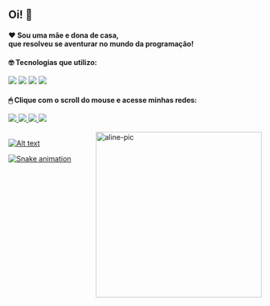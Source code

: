## Oi! 🤗
#### ❤ Sou uma mãe e dona de casa, <br>que resolveu se aventurar no mundo da programação!

#### 🤓 Tecnologias que utilizo:
<div style="display: inline_block"> 
  <img src="https://img.icons8.com/dusk/64/undefined/html-5.png"/>
  <img src="https://img.icons8.com/dusk/64/undefined/css3.png"/>
  <img src="https://img.icons8.com/dusk/64/undefined/javascript-logo.png"/>
  <img src="https://img.icons8.com/dusk/64/undefined/react.png"/>
</div>
         
          
   <h4>🖱 Clique com o scroll do mouse e acesse minhas redes:</h4>
<div>
   <a href ="https://www.linkedin.com/in/aline-mozer-baptista-8b9749231/" target="_blank"><img src="https://img.icons8.com/dusk/64/undefined/linkedin--v1.png"/>
  <a href ="mailto:alinemozer@gmail.com" target="_blank"><img src="https://img.icons8.com/dusk/64/undefined/gmail.png"/>
  <a href ="https://wa.me/5527999180477" target="_blank"><img src="https://img.icons8.com/dusk/64/undefined/whatsapp.png"/>
  <a href ="https://www.instagram.com/alinemozer/" target="_blank"><img src="https://img.icons8.com/dusk/64/undefined/instagram-new--v1.png"/>
</div>
    
 <br>
  
<img align="right" height="330" alt="aline-pic" src="https://share-cdn.picrew.me/shareImg/org/202203/338224_vx3Im8PI.png" target="_blank"  style="max-width: 100%;">
  
 ![Alt text](https://spotify-recently-played-readme.vercel.app/api?user=12165858419)
    
 ![Snake animation](https://github.com/alinemozer/alinemozer/blob/output/github-contribution-grid-snake.svg)

